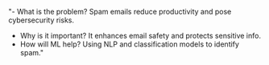"- What is the problem? Spam emails reduce productivity and pose cybersecurity risks.
- Why is it important? It enhances email safety and protects sensitive info.
- How will ML help? Using NLP and classification models to identify spam."
